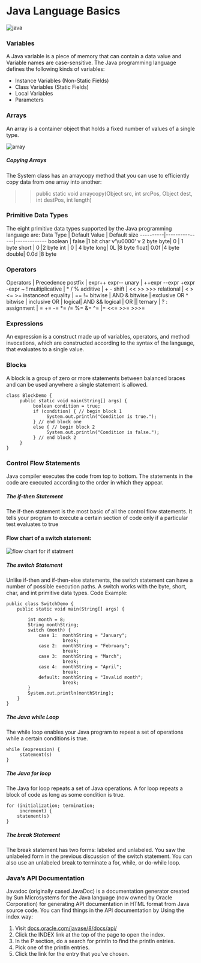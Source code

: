 # Java Language Basics
![java](https://vipaa.net/wp-content/uploads/2021/08/java.jpg)

### Variables
A Java variable is a piece of memory that can contain a data value and Variable names are case-sensitive.
The Java programming language defines the following kinds of variables:
* Instance Variables (Non-Static Fields) 
* Class Variables (Static Fields)
* Local Variables
* Parameters 


### Arrays
An array is a container object that holds a fixed number of values of a single type.

![array](https://qph.fs.quoracdn.net/main-qimg-7f2d12b941e12858dba96dba2c00bea6)

##### Copying Arrays
The System class has an arraycopy method that you can use to efficiently copy data from one array into another:

>> public static void arraycopy(Object src, int srcPos,
                             Object dest, int destPos, int length)

### Primitive Data Types
 The eight primitive data types supported by the Java programming language are:
Data Type |	Default Value |	Default size
----------|---------------|-------------
boolean	| false	|1 bit
char	v'\u0000' v	2 byte
byte|	0	| 1 byte
short |	0	|2 byte
int	| 0	| 4 byte
long|	0L	|8 byte
float|	0.0f	|4 byte
double|	0.0d	|8 byte

### Operators
Operators |	Precedence
postfix  |	expr++ expr--
unary	| ++expr --expr +expr -expr ~ !
multiplicative |	* / %
additive |	+ -
shift |	<< >> >>>
relational |	< > <= >= instanceof
equality |	== !=
bitwise | AND	&
bitwise | exclusive OR	^
bitwise | inclusive OR	|
logical|  AND	&&
logical | OR	||
ternary |	? :
assignment |	= += -= *= /= %= &= ^= |= <<= >>= >>>=

### Expressions
An expression is a construct made up of variables, operators, and method invocations, which are constructed according to the syntax of the language, that evaluates to a single value.

### Blocks
A block is a group of zero or more statements between balanced braces and can be used anywhere a single statement is allowed.

```
class BlockDemo {
     public static void main(String[] args) {
          boolean condition = true;
          if (condition) { // begin block 1
               System.out.println("Condition is true.");
          } // end block one
          else { // begin block 2
               System.out.println("Condition is false.");
          } // end block 2
     }
}
```

### Control Flow Statements
Java compiler executes the code from top to bottom. The statements in the code are executed according to the order in which they appear.
##### The if-then Statement
The if-then statement is the most basic of all the control flow statements. It tells your program to execute a certain section of code only if a particular test evaluates to true
#### Flow chart of a switch statement:

![flow chart for if statment](https://dotnettutorials.net/wp-content/uploads/2020/08/If-Else-Statement-Control-Flow-Chart-in-Java.png)

##### The switch Statement
Unlike if-then and if-then-else statements, the switch statement can have a number of possible execution paths. A switch works with the byte, short, char, and int primitive data types.
Code Example:

```
public class SwitchDemo {
    public static void main(String[] args) {

        int month = 8;
        String monthString;
        switch (month) {
            case 1:  monthString = "January";
                     break;
            case 2:  monthString = "February";
                     break;
            case 3:  monthString = "March";
                     break;
            case 4:  monthString = "April";
                     break;
            default: monthString = "Invalid month";
                     break;
        }
        System.out.println(monthString);
    }
}
```

##### The Java while Loop
The while loop enables your Java program to repeat a set of operations while a certain conditions is true.
```
while (expression) {
     statement(s)
}
```

##### The Java for loop
The Java for loop repeats a set of Java operations. A for loop repeats a block of code as long as some condition is true.

```
for (initialization; termination;
     increment) {
    statement(s)
}
```

##### The break Statement
The break statement has two forms: labeled and unlabeled. You saw the unlabeled form in the previous discussion of the switch statement. You can also use an unlabeled break to terminate a for, while, or do-while loop.

### Java’s API Documentation
Javadoc (originally cased JavaDoc) is a documentation generator created by Sun Microsystems for the Java language (now owned by Oracle Corporation) for generating API documentation in HTML format from Java source code. 
You can find things in the API documentation by Using the index way:
1.  Visit [docs.oracle.com/javase/8/docs/api/](https://docs.oracle.com/javase/8/docs/api/)
2. Click the INDEX link at the top of the page to open the index.
3. In the P section, do a search for println to find the println entries.
4. Pick one of the println entries.
5. Click the link for the entry that you’ve chosen.



